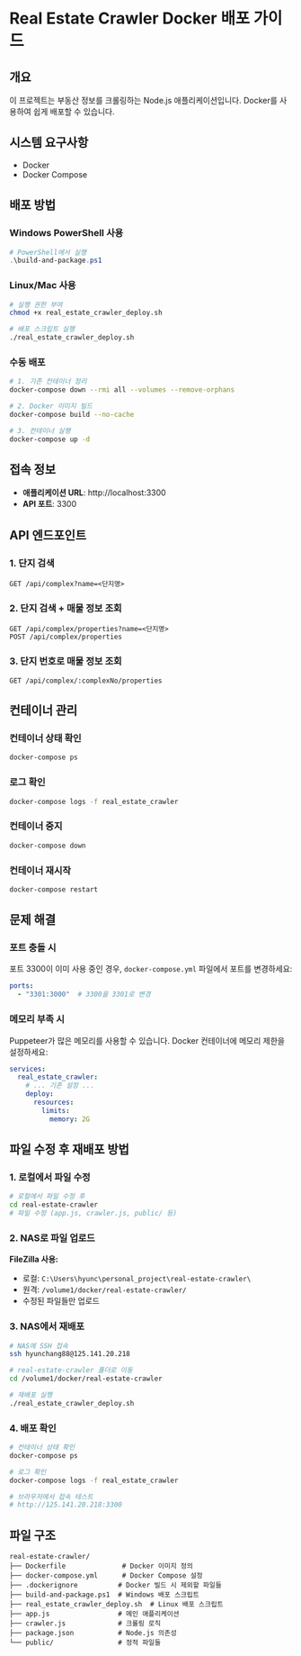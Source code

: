 # Real Estate Crawler Docker 배포 가이드

## 개요
이 프로젝트는 부동산 정보를 크롤링하는 Node.js 애플리케이션입니다. Docker를 사용하여 쉽게 배포할 수 있습니다.

## 시스템 요구사항
- Docker
- Docker Compose

## 배포 방법

### Windows PowerShell 사용
```powershell
# PowerShell에서 실행
.\build-and-package.ps1
```

### Linux/Mac 사용
```bash
# 실행 권한 부여
chmod +x real_estate_crawler_deploy.sh

# 배포 스크립트 실행
./real_estate_crawler_deploy.sh
```

### 수동 배포
```bash
# 1. 기존 컨테이너 정리
docker-compose down --rmi all --volumes --remove-orphans

# 2. Docker 이미지 빌드
docker-compose build --no-cache

# 3. 컨테이너 실행
docker-compose up -d
```

## 접속 정보
- **애플리케이션 URL**: http://localhost:3300
- **API 포트**: 3300

## API 엔드포인트

### 1. 단지 검색
```
GET /api/complex?name=<단지명>
```

### 2. 단지 검색 + 매물 정보 조회
```
GET /api/complex/properties?name=<단지명>
POST /api/complex/properties
```

### 3. 단지 번호로 매물 정보 조회
```
GET /api/complex/:complexNo/properties
```

## 컨테이너 관리

### 컨테이너 상태 확인
```bash
docker-compose ps
```

### 로그 확인
```bash
docker-compose logs -f real_estate_crawler
```

### 컨테이너 중지
```bash
docker-compose down
```

### 컨테이너 재시작
```bash
docker-compose restart
```

## 문제 해결

### 포트 충돌 시
포트 3300이 이미 사용 중인 경우, `docker-compose.yml` 파일에서 포트를 변경하세요:
```yaml
ports:
  - "3301:3000"  # 3300을 3301로 변경
```

### 메모리 부족 시
Puppeteer가 많은 메모리를 사용할 수 있습니다. Docker 컨테이너에 메모리 제한을 설정하세요:
```yaml
services:
  real_estate_crawler:
    # ... 기존 설정 ...
    deploy:
      resources:
        limits:
          memory: 2G
```

## 파일 수정 후 재배포 방법

### 1. 로컬에서 파일 수정
```bash
# 로컬에서 파일 수정 후
cd real-estate-crawler
# 파일 수정 (app.js, crawler.js, public/ 등)
```

### 2. NAS로 파일 업로드
**FileZilla 사용:**
- 로컬: `C:\Users\hyunc\personal_project\real-estate-crawler\`
- 원격: `/volume1/docker/real-estate-crawler/`
- 수정된 파일들만 업로드

### 3. NAS에서 재배포
```bash
# NAS에 SSH 접속
ssh hyunchang88@125.141.20.218

# real-estate-crawler 폴더로 이동
cd /volume1/docker/real-estate-crawler

# 재배포 실행
./real_estate_crawler_deploy.sh
```

### 4. 배포 확인
```bash
# 컨테이너 상태 확인
docker-compose ps

# 로그 확인
docker-compose logs -f real_estate_crawler

# 브라우저에서 접속 테스트
# http://125.141.20.218:3300
```

## 파일 구조
```
real-estate-crawler/
├── Dockerfile              # Docker 이미지 정의
├── docker-compose.yml      # Docker Compose 설정
├── .dockerignore          # Docker 빌드 시 제외할 파일들
├── build-and-package.ps1  # Windows 배포 스크립트
├── real_estate_crawler_deploy.sh  # Linux 배포 스크립트
├── app.js                 # 메인 애플리케이션
├── crawler.js             # 크롤링 로직
├── package.json           # Node.js 의존성
└── public/                # 정적 파일들
``` 